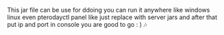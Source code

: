 This jar file can be use for ddoing you can run it anywhere like windows linux even pterodayctl panel like just replace with server jars and after that put ip and port in console you are good to go : ) 🎶
